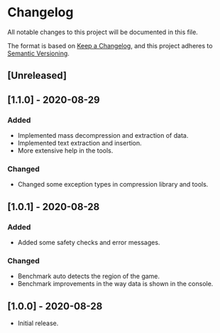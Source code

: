 # Changelog
All notable changes to this project will be documented in this file.

The format is based on [Keep a Changelog](https://keepachangelog.com/en/1.0.0/),
and this project adheres to [Semantic Versioning](https://semver.org/spec/v2.0.0.html).

## [Unreleased]

## [1.1.0] - 2020-08-29
### Added
- Implemented mass decompression and extraction of data.
- Implemented text extraction and insertion.
- More extensive help in the tools.

### Changed
- Changed some exception types in compression library and tools.

## [1.0.1] - 2020-08-28
### Added
- Added some safety checks and error messages.

### Changed
- Benchmark auto detects the region of the game.
- Benchmark improvements in the way data is shown in the console.

## [1.0.0] - 2020-08-28
- Initial release.